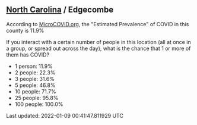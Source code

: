 
## [North Carolina](/united-states/north-carolina) / Edgecombe

According to [MicroCOVID.org](http://microcovid.org),
the "Estimated Prevalence" of COVID in this county is 11.9%

If you interact with a certain number of people in this location
(all at once in a group, or spread out across the day), what is the chance that
1 or more of them has COVID?

- 1 person: 11.9%
- 2 people: 22.3%
- 3 people: 31.6%
- 5 people: 46.8%
- 10 people: 71.7%
- 25 people: 95.8%
- 100 people: 100.0%

Last updated: 2022-01-09 00:41:47.811929 UTC
